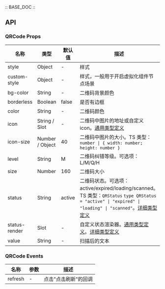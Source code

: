 :: BASE_DOC ::

## API

### QRCode Props

名称 | 类型 | 默认值 | 描述 | 必传
-- | -- | -- | -- | --
style | Object | - | 样式 | N
custom-style | Object | - | 样式，一般用于开启虚拟化组件节点场景 | N
bg-color | String | - | 二维码背景颜色 | N
borderless | Boolean | false | 是否有边框 | N
color | String | - | 二维码颜色 | N
icon | String / Slot | - | 二维码中图片的地址或自定义icon。[通用类型定义](https://github.com/Tencent/tdesign-miniprogram/blob/develop/src/common/common.ts) | N
icon-size | Number / Object | 40 | 二维码中图片的大小。TS 类型：`number \| { width: number; height: number }` | N
level | String | M | 二维码纠错等级。可选项：L/M/Q/H | N
size | Number | 160 | 二维码大小 | N
status | String | active | 二维码状态。可选项：active/expired/loading/scanned。TS 类型：`QRStatus` `type QRStatus = "active" \| "expired" \| "loading" \| "scanned"`。[详细类型定义](https://github.com/Tencent/tdesign-miniprogram/tree/develop/src/qrcode/type.ts) | N
status-render | Slot | - | 自定义状态渲染器。[通用类型定义](https://github.com/Tencent/tdesign-miniprogram/blob/develop/src/common/common.ts)。[详细类型定义](https://github.com/Tencent/tdesign-miniprogram/tree/develop/src/qrcode/type.ts) | N
value | String | - | 扫描后的文本 | N

### QRCode Events

名称 | 参数 | 描述
-- | -- | --
refresh | \- | 点击"点击刷新"的回调
